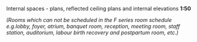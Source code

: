 <span class="caps">Internal spaces - plans, reflected ceiling plans and internal elevations **1:50**</span>

_(Rooms which can not be scheduled in the F series room schedule e.g.lobby, foyer, atrium, banquet room, reception, meeting room, staff station, auditorium, labour birth recovery and postpartum room, etc.)_